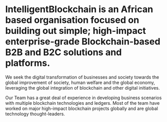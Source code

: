 # IntelligentBlockchain  is an African based organisation focused on building out simple; high-impact enterprise-grade Blockchain-based B2B and B2C solutions and platforms.
We seek the digital transformation of businesses and society towards the global improvement of society, human welfare and the global economy, leveraging the global integration of blockchain and other digital initiatives.

Our Team has a great deal of experience in developing business scenarios with multiple blockchain technologies and ledgers. Most of the team have worked on major high-impact blockchain projects globally and are global technology thought-leaders.
